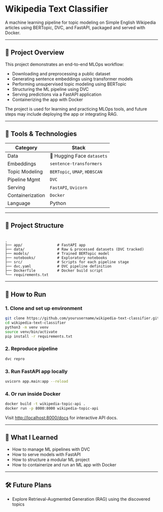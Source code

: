 # Wikipedia Text Classifier

A machine learning pipeline for topic modeling on Simple English Wikipedia articles using BERTopic, DVC, and FastAPI, packaged and served with Docker.

---

## 🚀 Project Overview

This project demonstrates an end-to-end MLOps workflow:
- Downloading and preprocessing a public dataset
- Generating sentence embeddings using transformer models
- Performing unsupervised topic modeling using BERTopic
- Structuring the ML pipeline using DVC
- Serving predictions via a FastAPI application
- Containerizing the app with Docker

The project is used for learning and practicing MLOps tools, and future steps may include deploying the app or integrating RAG.

---

## 🧰 Tools & Technologies

| Category        | Stack                         |
|----------------|-------------------------------|
| Data            | 🤗 Hugging Face `datasets`    |
| Embeddings      | `sentence-transformers`       |
| Topic Modeling  | `BERTopic`, `UMAP`, `HDBSCAN` |
| Pipeline Mgmt   | `DVC`                         |
| Serving         | `FastAPI`, `Uvicorn`          |
| Containerization| `Docker`                      |
| Language        | Python                        |

---

## 📂 Project Structure

```

.
├── app/                # FastAPI app
├── data/               # Raw & processed datasets (DVC tracked)
├── models/             # Trained BERTopic model
├── notebooks/          # Exploratory notebooks
├── src/                # Scripts for each pipeline stage
├── dvc.yaml            # DVC pipeline definition
├── Dockerfile          # Docker build script
└── requirements.txt

````

---

## 🧪 How to Run

### 1. Clone and set up environment
```bash
git clone https://github.com/yourusername/wikipedia-text-classifier.git
cd wikipedia-text-classifier
python3 -m venv venv
source venv/bin/activate
pip install -r requirements.txt
````

### 2. Reproduce pipeline

```bash
dvc repro
```

### 3. Run FastAPI app locally

```bash
uvicorn app.main:app --reload
```

### 4. Or run inside Docker

```bash
docker build -t wikipedia-topic-api .
docker run -p 8000:8000 wikipedia-topic-api
```

Visit [http://localhost:8000/docs](http://localhost:8000/docs) for interactive API docs.

---

## 🧠 What I Learned

* How to manage ML pipelines with DVC
* How to serve models with FastAPI
* How to structure a modular ML project
* How to containerize and run an ML app with Docker

---

## 🛠️ Future Plans

* Explore Retrieval-Augmented Generation (RAG) using the discovered topics
